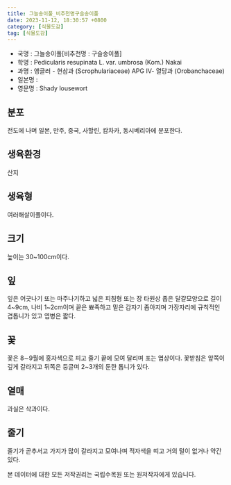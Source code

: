 ```yaml
---
title: 그늘송이풀_비추천명구슬송이풀
date: 2023-11-12, 18:30:57 +0800
category: [식물도감]
tag: [식물도감]
---
```




- 국명 : 그늘송이풀[비추천명 : 구슬송이풀]
- 학명 : Pedicularis resupinata L. var. umbrosa (Kom.) Nakai
- 과명 : 앵글러 - 현삼과 (Scrophulariaceae) APG Ⅳ- 열당과 (Orobanchaceae)
- 일본명 : 
- 영문명 : Shady lousewort


## 분포
전도에 나며 일본, 만주, 중국, 사할린, 캄차카, 동시베리아에 분포한다.
## 생육환경
산지
## 생육형
여러해살이풀이다.
## 크기
높이는 30~100cm이다.
## 잎
잎은 어긋나기 또는 마주나기하고 넓은 피침형 또는 장 타원상 좁은 달걀모양으로 길이 4~9cm, 나비 1~2cm이며 끝은 뾰족하고 밑은 갑자기 좁아지며 가장자리에 규칙적인 겹톱니가 있고 엽병은 짧다.
## 꽃
꽃은 8∼9월에 홍자색으로 피고 줄기 끝에 모여 달리며 포는 엽상이다. 꽃받침은 앞쪽이 깊게 갈라지고 뒤쪽은 둥글며 2~3개의 둔한 톱니가 있다. 
## 열매
과실은 삭과이다.
## 줄기
줄기가 곧추서고 가지가 많이 갈라지고 모여나며 적자색을 띠고 거의 털이 없거나 약간 있다.






본 데이터에 대한 모든 저작권리는 국립수목원 또는 원저작자에게 있습니다.
